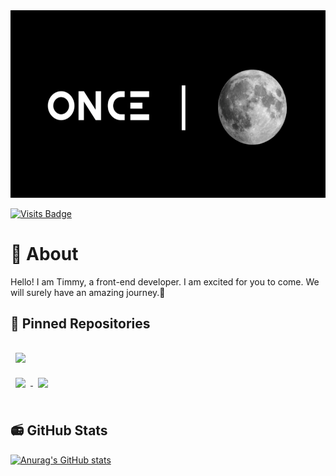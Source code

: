 <img src="./card.png" style="height:300px;width:550px"/>

[![Visits Badge](https://badges.pufler.dev/visits/TIMMLOPK/TIMMYLOPK-Web)](https://lionceu.live)

# 👻 About
Hello! I am Timmy, a front-end developer. I am excited for you to come. We will surely have an amazing journey.💖
## 📌 Pinned Repositories

<a href="https://github.com/TIMMLOPK/once">
  <img align="center" style="margin:1rem 0.5rem" src="https://github-readme-stats.vercel.app/api/pin/?username=TIMMLOPK&repo=once&title_color=ffffff&text_color=c9cacc&icon_color=4AB197&bg_color=1A2B34" />
</a>

<br>

<a href="https://github.com/TIMMLOPK/TIMMYLOPK-Web">
  <img align="center" style="margin:0.5rem" src="https://github-readme-stats.vercel.app/api/pin/?username=TIMMLOPK&repo=TIMMYLOPK-Web&title_color=ffffff&text_color=c9cacc&icon_color=4AB197&bg_color=1A2B34" />
</a>

<a href="https://github.com/TIMMLOPK/Old-Web">
  <img align="center" style="margin:0.5rem" src="https://github-readme-stats.vercel.app/api/pin/?username=TIMMLOPK&repo=Old-Web&title_color=ffffff&text_color=c9cacc&icon_color=4AB197&bg_color=1A2B34" />
</a>

<br>
<br>

## 📻 GitHub Stats

[![Anurag's GitHub stats](https://github-readme-stats.vercel.app/api?username=TIMMLOPK)](https://github.com/anuraghazra/github-readme-stats)
<br>

